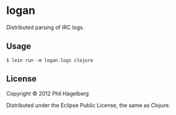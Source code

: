 # logan

Distributed parsing of IRC logs.

## Usage

    $ lein run -m logan.logs clojure

## License

Copyright © 2012 Phil Hagelberg

Distributed under the Eclipse Public License, the same as Clojure.
